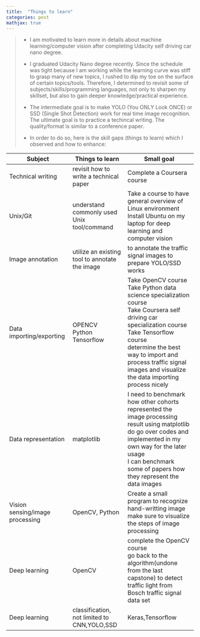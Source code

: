 ```yaml
---
title:  "Things to learn"
categories: post
mathjax: true
---
```

>- I am motivated to learn more in details about machine learning/computer vision after completing Udacity self driving car nano degree.  
>
>- I graduated Udacity Nano degree recently. Since the schedule was tight because I am working while the learning curve was stiff to grasp many of new topics, I rushed to dip my toe on the surface of certain topics/tools. Therefore, I determined to revisit some of subjects/skills/programming languages, not only to sharpen my skillset, but also to gain deeper knowledge/practical experience.
>
>- The intermediate goal is to make YOLO (You ONLY Look ONCE) or SSD (Single Shot Detection) work for real time image recognition. The ultimate goal is to practice a techincal writing. The quality/format is similar to a conference paper. 
>
>- In order to do so, here is the skill gaps (things to learn) which I observed and how to enhance:

|Subject|Things to learn|Small goal|
|---|---|---|
|Technical writing|revisit how to write a technical paper|Complete a Coursera course|
|Unix/Git|understand commonly used Unix tool/command| Take a course to have general overview of Linux environment <br> Install Ubuntu on my laptop for deep learning and computer vision|
|Image annotation|utilize an existing tool to annotate the image| to annotate the traffic signal images to prepare YOLO/SSD works|
|Data importing/exporting|OPENCV <br> Python <br> Tensorflow|Take OpenCV course <br> Take Python data science specialization course <br> Take Coursera self driving car specialization course <br> Take Tensorflow course <br> determine the best way to import and process traffic signal images and visualize the data importing process nicely|
|Data representation|matplotlib|I need to benchmark how other cohorts represented the image processing result using matplotlib <br> do go over codes and implemented in my own way for the later usage <br> I can benchmark some of papers how they represent the data images|
|Vision sensing/image processing|OpenCV, Python| Create a small program to recognize hand-writting image <br> make sure to visualize the steps of image processing|
|Deep learning|OpenCV|complete the OpenCV course <br> go back to the algorithm(undone from the last capstone) to detect traffic light from Bosch traffic signal data set|
|Deep learning|classification, not limited to CNN,YOLO,SSD|Keras,Tensorflow|Create an algorithm to detect my daughter's face in real time|

